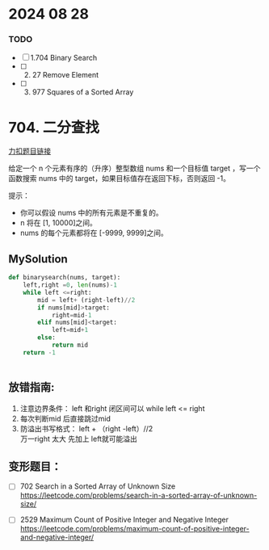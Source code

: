 # 2024 08 28 
### TODO
- [ ] 1.704 Binary Search
- [ ] 2. 27 Remove Element
- [ ] 3. 977 Squares of a Sorted Array 

# 704. 二分查找

[力扣题目链接](https://leetcode.cn/problems/binary-search/)

给定一个 n 个元素有序的（升序）整型数组 nums 和一个目标值 target  ，写一个函数搜索 nums 中的 target，如果目标值存在返回下标，否则返回 -1。

提示：    

* 你可以假设 nums 中的所有元素是不重复的。
* n 将在 [1, 10000]之间。
* nums 的每个元素都将在 [-9999, 9999]之间。

## MySolution
```python
def binarysearch(nums, target):
    left,right =0, len(nums)-1
    while left <=right:
        mid = left+ (right-left)//2
        if nums[mid]>target:
            right=mid-1
        elif nums[mid]<target:
            left=mid+1
        else:
            return mid
    return -1
    
```
## 放错指南:
1. 注意边界条件： left 和right 闭区间可以 while left <= right
2. 每次判断mid 后直接跳过mid
3. 防溢出书写格式： left + （right -left）//2  
万一right 太大 先加上 left就可能溢出

## 变形题目：
- [ ] 702 Search in a Sorted Array of Unknown Size 
 https://leetcode.com/problems/search-in-a-sorted-array-of-unknown-size/
- [ ] 2529 Maximum Count of Positive Integer and Negative Integer
https://leetcode.com/problems/maximum-count-of-positive-integer-and-negative-integer/

